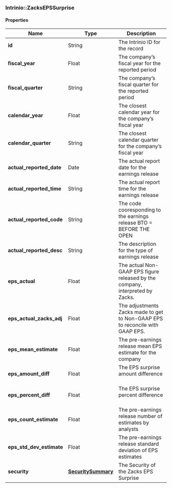 

[//]: # (CLASS:Intrinio::ZacksEPSSurprise)

[//]: # (KIND:object)

### Intrinio::ZacksEPSSurprise

#### Properties

[//]: # (START_DEFINITION)

Name | Type | Description
------------ | ------------- | -------------
**id** | String | The Intrinio ID for the record &nbsp;
**fiscal_year** | Float | The company’s fiscal year for the reported period &nbsp;
**fiscal_quarter** | String | The company’s fiscal quarter for the reported period &nbsp;
**calendar_year** | Float | The closest calendar year for the company’s fiscal year &nbsp;
**calendar_quarter** | String | The closest calendar quarter for the company’s fiscal year &nbsp;
**actual_reported_date** | Date | The actual report date for the earnings release &nbsp;
**actual_reported_time** | String | The actual report time for the earnings release &nbsp;
**actual_reported_code** | String | The code cooresponding to the earnings release  BTO &#x3D; BEFORE THE OPEN | DTM &#x3D; DURING THE MARKET | AMC &#x3D; AFTER MARKET CLOSE &nbsp;
**actual_reported_desc** | String | The description for the type of earnings release &nbsp;
**eps_actual** | Float | The actual Non-GAAP EPS figure released by the company, interpreted by Zacks. &nbsp;
**eps_actual_zacks_adj** | Float | The adjustments Zacks made to get to Non-GAAP EPS to reconcile with GAAP EPS. &nbsp;
**eps_mean_estimate** | Float | The pre-earnings release mean EPS estimate for the company &nbsp;
**eps_amount_diff** | Float | The EPS surprise amount difference &nbsp;
**eps_percent_diff** | Float | The EPS surprise percent difference &nbsp;
**eps_count_estimate** | Float | The pre-earnings release number of estimates by analysts &nbsp;
**eps_std_dev_estimate** | Float | The pre-earnings release standard deviation of EPS estimates &nbsp;
**security** | [**SecuritySummary**](SecuritySummary.md) | The Security of the Zacks EPS Surprise &nbsp;

[//]: # (END_DEFINITION)


[//]: # (CONTAINED_CLASS:Intrinio::SecuritySummary)



